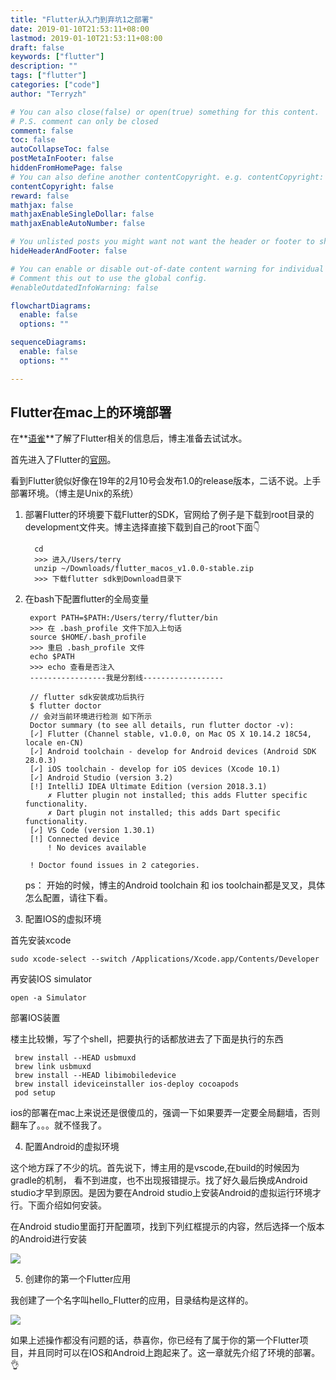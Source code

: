 ```yaml
---
title: "Flutter从入门到弃坑1之部署"
date: 2019-01-10T21:53:11+08:00
lastmod: 2019-01-10T21:53:11+08:00
draft: false
keywords: ["flutter"]
description: ""
tags: ["flutter"]
categories: ["code"]
author: "Terryzh"

# You can also close(false) or open(true) something for this content.
# P.S. comment can only be closed
comment: false
toc: false
autoCollapseToc: false
postMetaInFooter: false
hiddenFromHomePage: false
# You can also define another contentCopyright. e.g. contentCopyright: "This is another copyright."
contentCopyright: false
reward: false
mathjax: false
mathjaxEnableSingleDollar: false
mathjaxEnableAutoNumber: false

# You unlisted posts you might want not want the header or footer to show
hideHeaderAndFooter: false

# You can enable or disable out-of-date content warning for individual post.
# Comment this out to use the global config.
#enableOutdatedInfoWarning: false

flowchartDiagrams:
  enable: false
  options: ""

sequenceDiagrams: 
  enable: false
  options: ""

---
```


<!--more-->


## Flutter在mac上的环境部署

在**[语雀](https://www.yuque.com/xytech/flutter/gs3pnk)**了解了Flutter相关的信息后，博主准备去试试水。

首先进入了Flutter的[官网](https://flutter.io/)。

看到Flutter貌似好像在19年的2月10号会发布1.0的release版本，二话不说。上手部署环境。（博主是Unix的系统）

1. 部署Flutter的环境要下载Flutter的SDK，官网给了例子是下载到root目录的development文件夹。博主选择直接下载到自己的root下面👇

         cd
         >>> 进入/Users/terry
         unzip ~/Downloads/flutter_macos_v1.0.0-stable.zip
         >>> 下载flutter sdk到Download目录下

2. 在bash下配置flutter的全局变量

        export PATH=$PATH:/Users/terry/flutter/bin
        >>> 在 .bash_profile 文件下加入上句话
        source $HOME/.bash_profile
        >>> 重启 .bash_profile 文件
        echo $PATH
        >>> echo 查看是否注入
        -----------------我是分割线------------------
        
        // flutter sdk安装成功后执行
        $ flutter doctor
        // 会对当前环境进行检测 如下所示
        Doctor summary (to see all details, run flutter doctor -v):
        [✓] Flutter (Channel stable, v1.0.0, on Mac OS X 10.14.2 18C54, locale en-CN)
        [✓] Android toolchain - develop for Android devices (Android SDK 28.0.3)
        [✓] iOS toolchain - develop for iOS devices (Xcode 10.1)
        [✓] Android Studio (version 3.2)
        [!] IntelliJ IDEA Ultimate Edition (version 2018.3.1)
            ✗ Flutter plugin not installed; this adds Flutter specific functionality.
            ✗ Dart plugin not installed; this adds Dart specific functionality.
        [✓] VS Code (version 1.30.1)
        [!] Connected device
            ! No devices available
        
        ! Doctor found issues in 2 categories.

    ps： 开始的时候，博主的Android toolchain 和 ios toolchain都是叉叉，具体怎么配置，请往下看。

3. 配置IOS的虚拟环境

首先安装xcode

    sudo xcode-select --switch /Applications/Xcode.app/Contents/Developer

再安装IOS simulator

    open -a Simulator

部署IOS装置

楼主比较懒，写了个shell，把要执行的话都放进去了下面是执行的东西

     brew install --HEAD usbmuxd
     brew link usbmuxd
     brew install --HEAD libimobiledevice
     brew install ideviceinstaller ios-deploy cocoapods
     pod setup

ios的部署在mac上来说还是很傻瓜的，强调一下如果要弄一定要全局翻墙，否则翻车了。。。就不怪我了。

4. 配置Android的虚拟环境

这个地方踩了不少的坑。首先说下，博主用的是vscode,在build的时候因为gradle的机制， 看不到进度，也不出现报错提示。找了好久最后换成Android studio才早到原因。是因为要在Android studio上安装Android的虚拟运行环境才行。下面介绍如何安装。

在Android studio里面打开配置项，找到下列红框提示的内容，然后选择一个版本的Android进行安装

![](/usageImg/Untitled-f322927e-a464-4834-a595-222e4030c961.png)

5. 创建你的第一个Flutter应用

我创建了一个名字叫hello_Flutter的应用，目录结构是这样的。

![](/usageImg/Untitled-dda16a93-2eb9-48da-b1b6-9bf8f6a4d980.png)

如果上述操作都没有问题的话，恭喜你，你已经有了属于你的第一个Flutter项目，并且同时可以在IOS和Android上跑起来了。这一章就先介绍了环境的部署。👌
